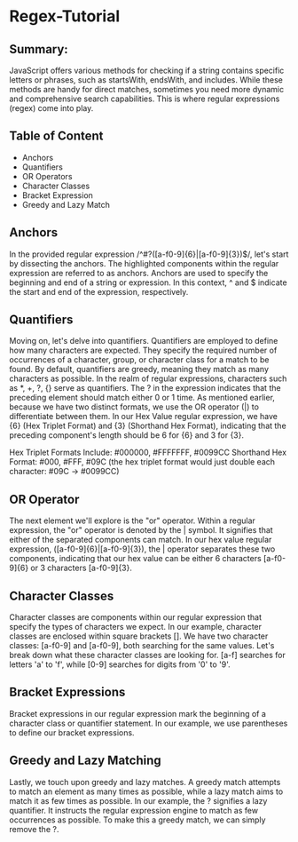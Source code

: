 # Regex-Tutorial

## Summary:
JavaScript offers various methods for checking if a string contains specific letters or phrases, such as startsWith, endsWith, and includes. While these methods are handy for direct matches, sometimes you need more dynamic and comprehensive search capabilities. This is where regular expressions (regex) come into play.

## Table of Content
- Anchors 
- Quantifiers 
- OR Operators
- Character Classes
- Bracket Expression
- Greedy and Lazy Match

## Anchors
In the provided regular expression /^#?([a-f0-9]{6}|[a-f0-9]{3})$/, let's start by dissecting the anchors. The highlighted components within the regular expression are referred to as anchors. Anchors are used to specify the beginning and end of a string or expression. In this context, ^ and $ indicate the start and end of the expression, respectively.

## Quantifiers
Moving on, let's delve into quantifiers. Quantifiers are employed to define how many characters are expected. They specify the required number of occurrences of a character, group, or character class for a match to be found. By default, quantifiers are greedy, meaning they match as many characters as possible. In the realm of regular expressions, characters such as *, +, ?, {} serve as quantifiers. The ? in the expression indicates that the preceding element should match either 0 or 1 time. As mentioned earlier, because we have two distinct formats, we use the OR operator (|) to differentiate between them. In our Hex Value regular expression, we have {6} (Hex Triplet Format) and {3} (Shorthand Hex Format), indicating that the preceding component's length should be 6 for {6} and 3 for {3}.

Hex Triplet Formats Include: #000000, #FFFFFFF, #0099CC
Shorthand Hex Format: #000, #FFF, #09C (the hex triplet format would just double each character: #09C -> #0099CC)

## OR Operator
The next element we'll explore is the "or" operator. Within a regular expression, the "or" operator is denoted by the | symbol. It signifies that either of the separated components can match. In our hex value regular expression, ([a-f0-9]{6}|[a-f0-9]{3}), the | operator separates these two components, indicating that our hex value can be either 6 characters [a-f0-9]{6} or 3 characters [a-f0-9]{3}.

## Character Classes
Character classes are components within our regular expression that specify the types of characters we expect. In our example, character classes are enclosed within square brackets []. We have two character classes: [a-f0-9] and [a-f0-9], both searching for the same values. Let's break down what these character classes are looking for. [a-f] searches for letters 'a' to 'f', while [0-9] searches for digits from '0' to '9'.

## Bracket Expressions
Bracket expressions in our regular expression mark the beginning of a character class or quantifier statement. In our example, we use parentheses to define our bracket expressions.

## Greedy and Lazy Matching
Lastly, we touch upon greedy and lazy matches. A greedy match attempts to match an element as many times as possible, while a lazy match aims to match it as few times as possible. In our example, the ? signifies a lazy quantifier. It instructs the regular expression engine to match as few occurrences as possible. To make this a greedy match, we can simply remove the ?.